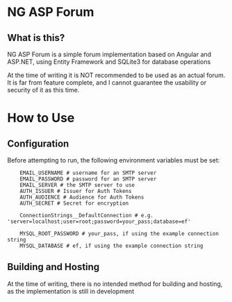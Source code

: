 # NG ASP Forum

## What is this?
NG ASP Forum is a simple forum implementation based on Angular and ASP.NET, using Entity Framework and SQLite3 for database operations

At the time of writing it is NOT recommended to be used as an actual forum. It is far from feature complete, and I cannot guarantee the usability or security of it as this time.

# How to Use

## Configuration
Before attempting to run, the following environment variables must be set:
```
    EMAIL_USERNAME # username for an SMTP server
    EMAIL_PASSWORD # password for an SMTP server
    EMAIL_SERVER # the SMTP server to use
    AUTH_ISSUER # Issuer for Auth Tokens
    AUTH_AUDIENCE # Audience for Auth Tokens
    AUTH_SECRET # Secret for encryption

    ConnectionStrings__DefaultConnection # e.g. 'server=localhost;user=root;password=your_pass;database=ef'

    MYSQL_ROOT_PASSWORD # your_pass, if using the example connection string
    MYSQL_DATABASE # ef, if using the example connection string

```

## Building and Hosting
At the time of writing, there is no intended method for building and hosting, as the implementation is still in development